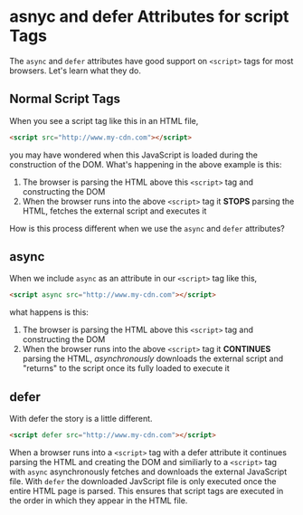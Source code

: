 # asnyc and defer Attributes for script Tags

The `async` and `defer` attributes have good support on `<script>` tags for most browsers. Let's learn what they do.

## Normal Script Tags

When you see a script tag like this in an HTML file,

```html
<script src="http://www.my-cdn.com"></script>
```

you may have wondered when this JavaScript is loaded during the construction of the DOM. What's happening in the above example is this:

1. The browser is parsing the HTML above this `<script>` tag and constructing the DOM
2. When the browser runs into the above `<script>` tag it **STOPS** parsing the HTML, fetches the external script and executes it

How is this process different when we use the `async` and `defer` attributes?

## async

When we include `async` as an attribute in our `<script>` tag like this,

```html
<script async src="http://www.my-cdn.com"></script>
```

what happens is this:

1. The browser is parsing the HTML above this `<script>` tag and constructing the DOM
2. When the browser runs into the above `<script>` tag it **CONTINUES** parsing the HTML, *asynchronously* downloads the external script and "returns" to the script once its fully loaded to execute it

## defer 

With defer the story is a little different.

```html
<script defer src="http://www.my-cdn.com"></script>

```

When a browser runs into a `<script>` tag with a defer attribute it continues parsing the HTML and creating the DOM and similiarly to a `<script>` tag with `async` asynchronously fetches and downloads the external JavaScript file. With `defer` the downloaded JavScript file is only executed once the entire HTML page is parsed. This ensures that script tags are executed in the order in which they appear in the HTML file.